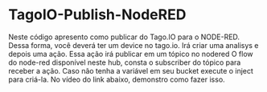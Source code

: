 # TagoIO-Publish-NodeRED
Neste código apresento como publicar do Tago.IO para o NODE-RED.
Dessa forma, você deverá ter um device no tago.io. Irá criar uma analisys e depois uma ação. 
Essa ação irá publicar em um tópico no nodered
O flow do node-red disponível neste hub, consta o subscriber do tópico para receber a ação.
Caso não tenha a variável em seu bucket execute o inject para criá-la.
No vídeo do link abaixo, demonstro como fazer isso.
